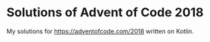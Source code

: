 # Solutions of Advent of Code 2018
My solutions for https://adventofcode.com/2018 written on Kotlin.
